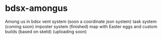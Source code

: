 # bdsx-amongus
Among us in bdsx
vent system (soon a coordinate json system) 
task system (coming soon) 
imposter system (finished) 
map with Easter eggs and custom builds (based on skeld) (uploading soon) 
